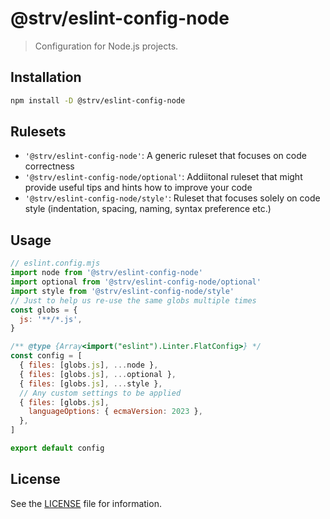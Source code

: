 # @strv/eslint-config-node

> Configuration for Node.js projects.

## Installation

```sh
npm install -D @strv/eslint-config-node
```

## Rulesets

- `'@strv/eslint-config-node'`: A generic ruleset that focuses on code correctness
- `'@strv/eslint-config-node/optional'`: Addiitonal ruleset that might provide useful tips and hints how to improve your code
- `'@strv/eslint-config-node/style'`: Ruleset that focuses solely on code style (indentation, spacing, naming, syntax preference etc.)

## Usage

```js
// eslint.config.mjs
import node from '@strv/eslint-config-node'
import optional from '@strv/eslint-config-node/optional'
import style from '@strv/eslint-config-node/style'
// Just to help us re-use the same globs multiple times
const globs = {
  js: '**/*.js',
}

/** @type {Array<import("eslint").Linter.FlatConfig>} */
const config = [
  { files: [globs.js], ...node },
  { files: [globs.js], ...optional },
  { files: [globs.js], ...style },
  // Any custom settings to be applied
  { files: [globs.js],
    languageOptions: { ecmaVersion: 2023 },
  },
]

export default config
```

## License

See the [LICENSE](LICENSE) file for information.
